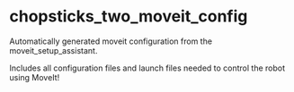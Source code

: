 # chopsticks_two_moveit_config
Automatically generated moveit configuration from the moveit_setup_assistant.

Includes all configuration files and launch files needed to control the robot using MoveIt!
